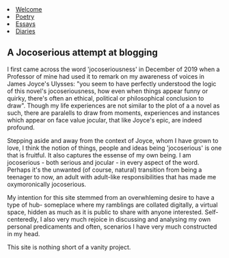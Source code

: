   <li><a href="#welcome">Welcome</a></li>

  <li><a href="#poetry">Poetry</a></li>

  <!--  currently this one isn't linked to any section -->
  <li><a href="#Essays">Essays</a></li>

  <li><a href="#diaries">Diaries</a></li>


## A Jocoserious attempt at blogging

I first came across the word 'jocoseriousness' in December of 2019 when a Professor of mine had used it to remark on my awareness of voices in James Joyce's Ulysses: "you seem to have perfectly understood the logic of this novel's jocoseriousness, how even when things appear funny or quirky, there's often an ethical, political or philosophical conclusion to draw". Though my life experiences are not similar to the plot of a a novel as such, there are paralells to draw from moments, experiences and instances which appear on face value jocular, that like Joyce's epic, are indeed profound. 

Stepping aside and away from the context of Joyce, whom I have grown to love, I think the notion of things, people and ideas being 'jocoserious' is one that is fruitful. It also captures the essense of my own being. I am jocoserious - both serious and jocular - in every aspect of the word. Perhaps it's the unwanted (of course, natural) transition from being a teenager to now, an adult with adult-like responsibilities that has made me oxymoronically jocoserious. 

My intention for this site stemmed from an overwhleming desire to have a type of hub- someplace where my ramblings are collated digitally, a virtual space, hidden as much as it is public to share with anyone interested. Self-centeredly, I also very much rejoice in discussing and analysing my own personal predicaments and often, scenarios I have very much constructed in my head. 

This site is nothing short of a vanity project.  

